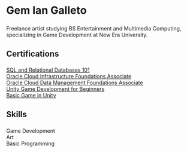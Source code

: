 <h1 align="left">Gem Ian Galleto</h1>

###

<p align="left">Freelance artist studying BS Entertainment and Multimedia Computing, specializing in Game Development at New Era University.</p>

###

<h2 align="left">Certifications</h2>

###

<p align="left">
    <a href="https://courses.cognitiveclass.ai/certificates/46510786f60342568f90327f8b676c6c#">SQL and Relational Databases 101</a><br>
    <a href="https://catalog-education.oracle.com/ords/certview/sharebadge?id=07046D8FEC1211A4E894A147E45C6DF3D259807F73B0EE412E6FCE128D0FA0CF&fbclid=IwY2xjawHDpOlleHRuA2FlbQIxMQABHe_8v8-Cd-a3yLcGajYDpnwH5wOLKpaNJRLS9rw_7yTIDqJRfK1iJcHazw_aem_Gd-Iee2M_HQXh3pNxOejwg">Oracle Cloud Infrastructure Foundations Associate</a><br>
    <a href="https://catalog-education.oracle.com/ords/certview/sharebadge?id=07046D8FEC1211A4E894A147E45C6DF3D259807F73B0EE412E6FCE128D0FA0CF&fbclid=IwY2xjawHDpV1leHRuA2FlbQIxMQABHdqNJ8Sywy4hsbcTiXxlW7I6HfwltEgc14xtWhlG97xivf-VxAV2nU4cdQ_aem_tgzLMTu6PdonuTDmAZ29VQ">Oracle Cloud Data Management Foundations Associate</a><br>
    <a href="https://cursa.app/en/my-certificate/cert0a7128064063a96f9d13c93993f69480">Unity Game Development for Beginners</a><br>
    <a href="https://cursa.app/en/my-certificate/cert524a725eee033ca56b8543373bbbc35a">Basic Game in Unity</a>
</p>

###

<h2 align="left">Skills</h2>

###

<p align="left">Game Development<br>Art<br>Basic Programming</p>

###
